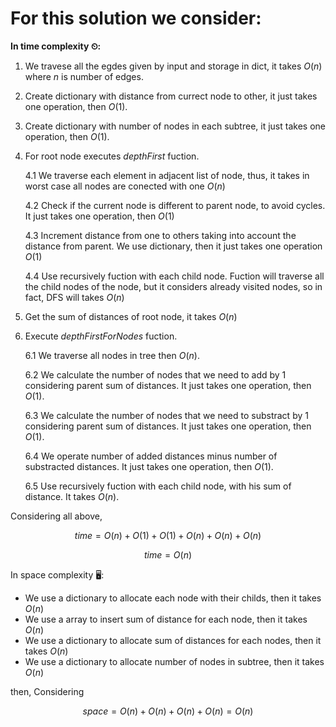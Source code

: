 # **For this solution we consider:**

**In time complexity ⏲:**

1. We travese all the egdes given by input and storage in dict, it takes
$O(n)$ where $n$ is number of edges.

2. Create dictionary with distance from currect node to other, it just takes one operation,
then $O(1)$.

3. Create dictionary with number of nodes in each subtree, it just takes one operation,
then $O(1)$.

4. For root node executes *depthFirst* fuction.

    4.1 We traverse each element in adjacent list of node, thus, it takes in
    worst case all nodes are conected with one $O(n)$

    4.2 Check if the current node is different to parent node, to avoid cycles.
    It just takes one operation, then $O(1)$

    4.3 Increment distance from one to others taking into account the distance from parent.
    We use dictionary, then it just takes one operation $O(1)$

    4.4 Use recursively fuction with each child node. Fuction will traverse 
    all the child nodes of the node, but it considers already visited nodes, so 
    in fact, DFS will takes $O(n)$ 

5. Get the sum of distances of root node, it takes $O(n)$

6. Execute *depthFirstForNodes* fuction.

    6.1 We traverse all nodes in tree then $O(n)$.

    6.2 We calculate the number of nodes that we need to add by 1 considering 
    parent sum of distances. It just takes one operation, then $O(1)$.

    6.3 We calculate the number of nodes that we need to substract by 1 considering
    parent sum of distances. It just takes one operation, then $O(1)$.

    6.4 We operate number of added distances minus number of substracted distances. It
    just takes one operation, then $O(1)$.

    6.5 Use recursively fuction with each child node, with his sum of distance. It takes $O(n)$.

Considering all above,

$$time = O(n) + O(1) + O(1) + O(n) + O(n) + O(n)$$

$$time = O(n)$$


In space complexity 🖥:

  - We use a dictionary to allocate each node with their childs, then it takes $O(n)$
  - We use a array to insert sum of distance for each node, then it takes $O(n)$
  - We use a dictionary to allocate sum of distances for each nodes, then it takes $O(n)$
  - We use a dictionary to allocate number of nodes in subtree, then it takes $O(n)$


then, Considering

$$space = O(n) + O(n) + O(n) + O(n) = O(n)$$